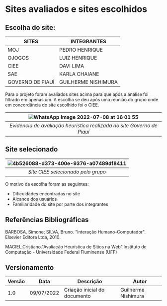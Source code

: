 # Sites avaliados  e sites escolhidos

## Escolha do site:
| **SITES**        | **INTEGRANTES**     |
|------------------|---------------------|
| MOJ              | PEDRO HENRIQUE    |
| OJOGOS           | LUIZ HENRIQUE       |
| CIEE             | DAVI LIMA           |
| SAE              | KARLA CHAIANE               |
| GOVERNO DE PIAUÍ | GUILHERME NISHIMURA |

Para o projeto foram avaliados sites acima para que após a análise foi filtrado em apenas um. 
A escolha se deu após uma reunião do grupo onde em concordância do site escolhido foi o CIEE.

| ![WhatsApp Image 2022-07-08 at 16 01 55](https://user-images.githubusercontent.com/78215376/178054684-6c3cf5ed-493c-4342-a195-9171e070d694.jpeg) |
|:--:| 
| *Evidencia de avaliação heuristica realizada no site Governo de Piauí* |


## Site selecionado

| ![4b526088-d373-400e-9376-a07489df8411](https://user-images.githubusercontent.com/78215376/178053516-ea80f4d2-9dec-4bfe-8840-ab55c509f8de.jpg "Site CIEE selecionado pelo grupo" ) |
|:--:| 
| *Site CIEE selecionado pelo grupo* |


O motivo da escolha foram as seguintes:
* Dificuldades encontradas no site
*	Alcance dos usuários
*	Familiaridade do site por parte dos integrantes 

## Referências Bibliográficas
BARBOSA, Simone; SILVA, Bruno. "Interação Humano-Computador". Elsevier Editora Ltda, 2010.

MACIEL,Cristiano."Avaliação Heurística de Sítios na Web".Instituto de Computação - Universidade Federal Fluminense (UFF)

## Versionamento
| Versão | Data | Descrição | Autor
|--- |--- |--- |--- |
| 1.0 | 09/07/2022 | Criação inicial do documento | Guilherme Nishimura |







